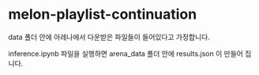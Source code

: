 # melon-playlist-continuation

data 폴더 안에 아레나에서 다운받은 파일들이 들어있다고 가정합니다.

inference.ipynb 파일을 실행하면 arena_data 폴더 안에 results.json 이 만들어 집니다.